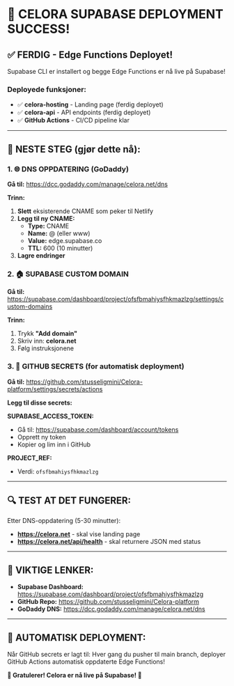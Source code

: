 # 🎉 CELORA SUPABASE DEPLOYMENT SUCCESS!

## ✅ FERDIG - Edge Functions Deployet!

Supabase CLI er installert og begge Edge Functions er nå live på Supabase!

### Deployede funksjoner:
- ✅ **celora-hosting** - Landing page (ferdig deployet)
- ✅ **celora-api** - API endpoints (ferdig deployet)
- ✅ **GitHub Actions** - CI/CD pipeline klar

---

## 🔧 NESTE STEG (gjør dette nå):

### 1. 🌐 DNS OPPDATERING (GoDaddy)
**Gå til:** https://dcc.godaddy.com/manage/celora.net/dns

**Trinn:**
1. **Slett** eksisterende CNAME som peker til Netlify
2. **Legg til ny CNAME:**
   - **Type:** CNAME  
   - **Name:** @ (eller www)
   - **Value:** edge.supabase.co
   - **TTL:** 600 (10 minutter)
3. **Lagre endringer**

### 2. 🏠 SUPABASE CUSTOM DOMAIN
**Gå til:** https://supabase.com/dashboard/project/ofsfbmahiysfhkmazlzg/settings/custom-domains

**Trinn:**
1. Trykk **"Add domain"**
2. Skriv inn: **celora.net**
3. Følg instruksjonene

### 3. 🔑 GITHUB SECRETS (for automatisk deployment)
**Gå til:** https://github.com/stusseligmini/Celora-platform/settings/secrets/actions

**Legg til disse secrets:**

**SUPABASE_ACCESS_TOKEN:**
- Gå til: https://supabase.com/dashboard/account/tokens
- Opprett ny token
- Kopier og lim inn i GitHub

**PROJECT_REF:**
- Verdi: `ofsfbmahiysfhkmazlzg`

---

## 🔍 TEST AT DET FUNGERER:
Etter DNS-oppdatering (5-30 minutter):
- **https://celora.net** - skal vise landing page
- **https://celora.net/api/health** - skal returnere JSON med status

---

## 📝 VIKTIGE LENKER:
- **Supabase Dashboard:** https://supabase.com/dashboard/project/ofsfbmahiysfhkmazlzg
- **GitHub Repo:** https://github.com/stusseligmini/Celora-platform  
- **GoDaddy DNS:** https://dcc.godaddy.com/manage/celora.net/dns

---

## 🚀 AUTOMATISK DEPLOYMENT:
Når GitHub secrets er lagt til: Hver gang du pusher til main branch, deployer GitHub Actions automatisk oppdaterte Edge Functions!

**🎉 Gratulerer! Celora er nå live på Supabase! 🎉**
